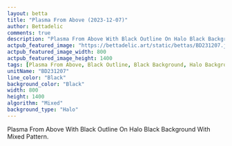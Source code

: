 ```yaml
---
layout: betta
title: "Plasma From Above (2023-12-07)"
author: Bettadelic
comments: true
description: "Plasma From Above With Black Outline On Halo Black Background With Mixed Pattern."
actpub_featured_image: "https://bettadelic.art/static/bettas/BD231207.jpg"
actpub_featured_image_width: 800
actpub_featured_image_height: 1400
tags: [Plasma From Above, Black Outline, Black Background, Halo Background Pattern, Mixed Pattern, December 2023]
unitName: "BD231207"
line_color: "Black"
background_color: "Black"
width: 800
height: 1400
algorithm: "Mixed"
background_type: "Halo"
---
```


Plasma From Above With Black Outline On Halo Black Background With Mixed Pattern.
